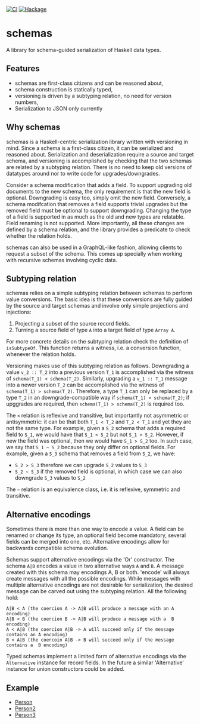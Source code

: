 [![CI](https://travis-ci.com/pepeiborra/schemas.svg)](https://travis-ci.org/pepeiborra/threepenny-editors)
[![Hackage](https://img.shields.io/hackage/v/schemas.svg)](https://hackage.haskell.org/package/threepenny-editors)
# schemas
A library for schema-guided serialization of Haskell data types. 

## Features
* schemas are first-class citizens and can be reasoned about,
* schema construction is statically typed,
* versioning is driven by a subtyping relation, no need for version numbers,
* Serialization to JSON only currently

## Why schemas

schemas is a Haskell-centric serialization library written with versioning in mind. Since a schema is a first-class citizen, it can be serialized and reasoned about. Serialization and deserialization require a source and target schema, and versioning is accomplished by checking that the two schemas are related by a subtyping relation. There is no need to keep old versions of datatypes around nor to write code for upgrades/downgrades.

Consider a schema modification that adds a field. To support upgrading old documents to the new schema, the only requirement is that the new field is optional. Downgrading is easy too, simply omit the new field. Conversely, a schema modifcation that removes a field supports trivial upgrades but the removed field must be optional to support downgrading. Changing the type of a field is supported in as much as the old and new types are relatable. Field renaming is not supported. More importantly, all these changes are defined by a schema relation, and the library provides a predicate to check whether the relation holds.

schemas can also be used in a GraphQL-like fashion, allowing clients to request a subset of the schema. This comes up specially when working with recursive schemas involving cyclic data.

## Subtyping relation

schemas relies on a simple subtyping relation between schemas to perform value conversions. The basic idea is that these conversions are fully guided by the source and target schemas and involve only simple projections and injections:
1. Projecting a subset of the source record fields.
2. Turning a source field of type `A` into a target field of type `Array A`.

For more concrete details on the subtyping relation check the definition of `isSubtypeOf`. This function returns a witness, i.e. a conversion function, whenever the relation holds.

Versioning makes use of this subtyping relation as follows. Downgrading a value `v_2 :: T_2` into a previous version `T_1` is accomplished via the witness of `schema(T_1) < schema(T_2)`. Similarly, upgrading a `v_1 :: T_1` message into a newer version `T_2` can be accomplished via the witness of `schema(T_1) > schema(T_2)`. Therefore, a type `T_1` can only be replaced by a type `T_2` in an downgrade-compatible way if `schema(T_1) < schema(T_2)`; if upggrades are required, then `schema(T_1) > schema(T_2)` is required too.

The `<` relation is reflexive and transitive, but importantly not asymmetric or antisymmetric: it can be that both `T_1 < T_2` and `T_2 < T_1` and yet they are not the same type. For example, given a `S_2` schema that adds a required field to `S_1`, we would have that `S_1 < S_2` but not `S_1 > S_2`. However, if new the field was optional, then we would have `S_1 > S_2` too. In such case, we say that `S_1 ~ S_2` because they only differ on optional fields.
For example, given a `S_3` schema that removes a field from `S_2`, we have:
- `S_2 > S_3` therefore we can upgrade `S_2` values to `S_3`
- `S_2 ~ S_3` if the removed field is optional, in which case we can also downgrade `S_3` values to `S_2`

The `~` relation is an equivalence class, i.e. it is reflexive, symmetric and transitive.

## Alternative encodings

Sometimes there is more than one way to encode a value. A field can be renamed or change its type, an optional field become mandatory, several fields can be merged into one, etc. Alternative encodings allow for backwards compatible schema evolution.

Schemas support alternative encodings via the 'Or' constructor. The schema `A|B` encodes a value in two alternative ways `A` and `B`. A message created with this schema may encodings A, B or both. 'encode' will always create messages with all the possible encodings. While messages with multiple alternative encodings are not desirable for serialization, the desired message can be carved out using the subtyping relation. All the following hold:
```
A|B < A (the coercion A -> A|B will produce a message with an A encoding)
A|B < B (the coercion B -> A|B will produce a message with a  B encoding)
A < A|B (the coercion A|B -> A will succeed only if the message contains an A encoding)
B < A|B (the coercoin A|B -> B will succeed only if the message contains a  B encoding)
```

Typed schemas implement a limited form of alternative encodings via the `Alternative` instance for record fields. In the future a similar 'Alternative' instance for union constructors could be added.

## Example
- [Person](example/Person.hs)
- [Person2](example/Person2.hs)
- [Person3](example/Person3.hs)
